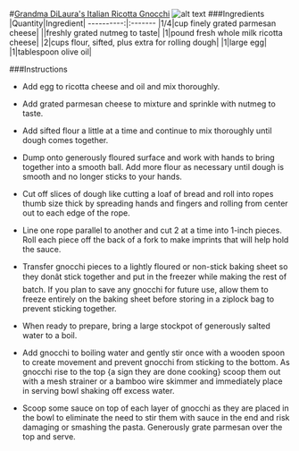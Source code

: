 #[Grandma DiLaura's Italian Ricotta Gnocchi](https://food52.com/recipes/9460-grandma-dilaura-s-italian-ricotta-gnocchi)
![alt text](https://images.food52.com/7t7K6Pyj15c7BjR1Tuzh7KOfHJU=/753x502/2fd0dbf1-ed9f-451c-801d-5b5c9fd351d8--032911F_429.JPG)
###Ingredients
|Quantity|Ingredient|
----------:|:-------
|1/4|cup finely grated parmesan cheese|
||freshly grated nutmeg to taste|
|1|pound fresh whole milk ricotta cheese|
|2|cups flour, sifted, plus extra for rolling dough|
|1|large egg|
|1|tablespoon olive oil|

###Instructions

* Add egg to ricotta cheese and oil and mix thoroughly.

* Add grated parmesan cheese to mixture and sprinkle with nutmeg to taste.

* Add sifted flour a little at a time and continue to mix thoroughly until dough comes together.

* Dump onto generously floured surface and work with hands to bring together into a smooth ball. Add more flour as necessary until dough is smooth and no longer sticks to your hands.

* Cut off slices of dough like cutting a loaf of bread and roll into ropes thumb size thick by spreading hands and fingers and rolling from center out to each edge of the rope.

* Line one rope parallel to another and cut 2 at a time into 1-inch pieces. Roll each piece off the back of a fork to make imprints that will help hold the sauce.

* Transfer gnocchi pieces to a lightly floured or non-stick baking sheet so they donât stick together and put in the freezer while making the rest of batch. If you plan to save any gnocchi for future use, allow them to freeze entirely on the baking sheet before storing in a ziplock bag to prevent sticking together.

* When ready to prepare, bring a large stockpot of generously salted water to a boil.

* Add gnocchi to boiling water and gently stir once with a wooden spoon to create movement and prevent gnocchi from sticking to the bottom. As gnocchi rise to the top {a sign they are done cooking} scoop them out with a mesh strainer or a bamboo wire skimmer and immediately place in serving bowl shaking off excess water.

* Scoop some sauce on top of each layer of gnocchi as they are placed in the bowl to eliminate the need to stir them with sauce in the end and risk damaging or smashing the pasta. Generously grate parmesan over the top and serve.
